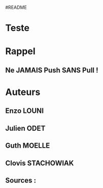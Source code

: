 #README
#   Teste
# Rappel
## Ne JAMAIS Push SANS Pull ! 
# Auteurs
## Enzo LOUNI
## Julien ODET
## Guth MOELLE
## Clovis STACHOWIAK
## Sources :

